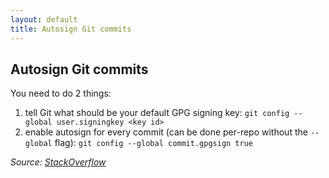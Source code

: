 ```yaml
---
layout: default
title: Autosign Git commits
---
```


## Autosign Git commits

You need to do 2 things:

1. tell Git what should be your default GPG signing key: `git config --global user.signingkey <key id>`
2. enable autosign for every commit (can be done per-repo without the `--global` flag): `git config --global commit.gpgsign true`

_Source: [StackOverflow](https://stackoverflow.com/questions/10161198/is-there-a-way-to-autosign-commits-in-git-with-a-gpg-key "Is there a way to “autosign” commits in Git with a GPG key?")_
